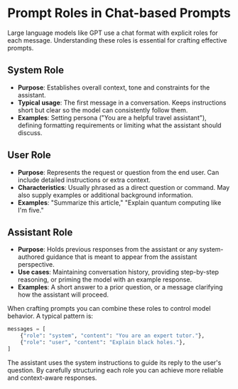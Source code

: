 # Prompt Roles in Chat-based Prompts

Large language models like GPT use a chat format with explicit roles for each message. Understanding these roles is essential for crafting effective prompts.

## System Role

- **Purpose**: Establishes overall context, tone and constraints for the assistant.
- **Typical usage**: The first message in a conversation. Keeps instructions short but clear so the model can consistently follow them.
- **Examples**: Setting persona ("You are a helpful travel assistant"), defining formatting requirements or limiting what the assistant should discuss.

## User Role

- **Purpose**: Represents the request or question from the end user. Can include detailed instructions or extra context.
- **Characteristics**: Usually phrased as a direct question or command. May also supply examples or additional background information.
- **Examples**: "Summarize this article," "Explain quantum computing like I'm five."  

## Assistant Role

- **Purpose**: Holds previous responses from the assistant or any system-authored guidance that is meant to appear from the assistant perspective.
- **Use cases**: Maintaining conversation history, providing step-by-step reasoning, or priming the model with an example response.
- **Examples**: A short answer to a prior question, or a message clarifying how the assistant will proceed.

When crafting prompts you can combine these roles to control model behavior. A typical pattern is:

```python
messages = [
    {"role": "system", "content": "You are an expert tutor."},
    {"role": "user", "content": "Explain black holes."},
]
```

The assistant uses the system instructions to guide its reply to the user's question. By carefully structuring each role you can achieve more reliable and context-aware responses.
